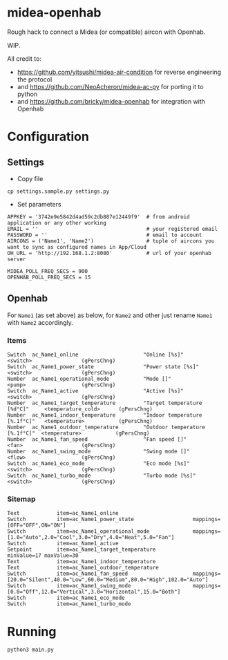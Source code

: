 # midea-openhab

Rough hack to connect a Midea (or compatible) aircon with Openhab.

WIP.

All credit to:
- https://github.com/yitsushi/midea-air-condition for reverse engineering the protocol
- and https://github.com/NeoAcheron/midea-ac-py for porting it to python
- and https://github.com/bricky/midea-openhab for integration with Openhab

# Configuration

## Settings

- Copy file
```
cp settings.sample.py settings.py
```

- Set parameters
```
APPKEY = '3742e9e5842d4ad59c2db887e12449f9'  # from android application or any other working
EMAIL = ''                                   # your registered email
PASSWORD = ''                                # email to account
AIRCONS = ('Name1', 'Name2')                 # tuple of aircons you want to sync as configured names in App/Cloud
OH_URL = 'http://192.168.1.2:8080'           # url of your openhab server

MIDEA_POLL_FREQ_SECS = 900
OPENHAB_POLL_FREQ_SECS = 15
```

## Openhab

For `Name1` (as set above) as below, for `Name2` and other just rename `Name1` with `Name2` accordingly.

### Items

```
Switch  ac_Name1_online                     "Online [%s]"                   <switch>                (gPersChng)
Switch  ac_Name1_power_state                "Power state [%s]"              <switch>                (gPersChng)
Number  ac_Name1_operational_mode           "Mode []"                       <pump>                  (gPersChng)
Switch  ac_Name1_active                     "Active [%s]"                   <switch>                (gPersChng)
Number  ac_Name1_target_temperature         "Target temperature [%d°C]"     <temperature_cold>      (gPersChng)
Number  ac_Name1_indoor_temperature         "Indoor temperature [%.1f°C]"   <temperature>           (gPersChng)
Number  ac_Name1_outdoor_temperature        "Outdoor temperature [%.1f°C]"  <temperature>           (gPersChng)
Number  ac_Name1_fan_speed                  "Fan speed []"                  <fan>                   (gPersChng)
Number  ac_Name1_swing_mode                 "Swing mode []"                 <flow>                  (gPersChng)
Switch  ac_Name1_eco_mode                   "Eco mode [%s]"                 <switch>                (gPersChng)
Switch  ac_Name1_turbo_mode                 "Turbo mode [%s]"               <switch>                (gPersChng)
```

### Sitemap

```
Text            item=ac_Name1_online
Switch          item=ac_Name1_power_state                   mappings=[OFF="OFF",ON="ON"]
Switch          item=ac_Name1_operational_mode              mappings=[1.0="Auto",2.0="Cool",3.0="Dry",4.0="Heat",5.0="Fan"]
Switch          item=ac_Name1_active
Setpoint        item=ac_Name1_target_temperature            minValue=17 maxValue=30
Text            item=ac_Name1_indoor_temperature
Text            item=ac_Name1_outdoor_temperature
Switch          item=ac_Name1_fan_speed                     mappings=[20.0="Silent",40.0="Low",60.0="Medium",80.0="High",102.0="Auto"]
Switch          item=ac_Name1_swing_mode                    mappings=[0.0="Off",12.0="Vertical",3.0="Horizontal",15.0="Both"]
Switch          item=ac_Name1_eco_mode
Switch          item=ac_Name1_turbo_mode
```

# Running

```
python3 main.py
```
